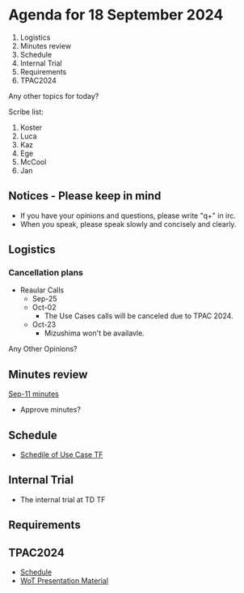 # Agenda for 18 September 2024
1. Logistics
1. Minutes review
1. Schedule
1. Internal Trial
1. Requirements
1. TPAC2024

Any other topics for today?

Scribe list:
1. Koster
1. Luca
1. Kaz
1. Ege
1. McCool
1. Jan

## Notices - Please keep in mind
* If you have your opinions and questions, please write "q+" in irc.
* When you speak, please speak slowly and concisely and clearly.

## Logistics

### Cancellation plans
* Reaular Calls
    * Sep-25
    * Oct-02
        * The Use Cases calls will be canceled due to TPAC 2024.
    * Oct-23
        * Mizushima won't be availavle.

Any Other Opinions?

## Minutes review

[Sep-11 minutes](https://www.w3.org/2024/09/11-wot-uc-minutes.html)

* Approve minutes?

## Schedule
* [Schedile of Use Case TF](https://github.com/w3c/wot/blob/main/planning/schedule.md)

## Internal Trial
* The internal trial at TD TF

## Requirements

## TPAC2024
* [Schedule](https://www.w3.org/WoT/IG/wiki/Wiki_for_F2F_2024_planning#Use_Cases_and_Requirements)
* [WoT Presentation Material](https://github.com/w3c/wot/tree/main/PRESENTATIONS/2024-09-tpac)


